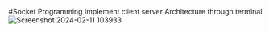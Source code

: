 #Socket Programming
Implement client server Architecture through terminal 
![Screenshot 2024-02-11 103933](https://github.com/chamithKavinda/Socket-Programming/assets/139870167/4ab4c7fe-4fde-482f-b459-ba324f196f99)
